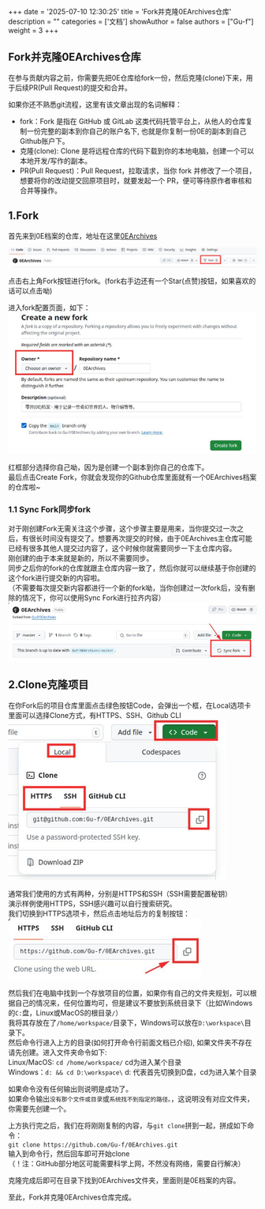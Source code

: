 +++
date = '2025-07-10 12:30:25'
title = 'Fork并克隆0EArchives仓库'
description = ""
categories = ['文档']
showAuthor = false
authors = ["Gu-f"]
weight = 3
+++

## Fork并克隆0EArchives仓库

在参与贡献内容之前，你需要先把0E仓库给fork一份，然后克隆(clone)下来，用于后续PR(Pull Request)的提交和合并。

如果你还不熟悉git流程，这里有该文章出现的名词解释：

- fork：Fork 是指在 GitHub 或 GitLab 这类代码托管平台上，从他人的仓库复制一份完整的副本到你自己的账户名下, 也就是你复制一份0E的副本到自己Github账户下。
- 克隆(clone): Clone 是将远程仓库的代码下载到你的本地电脑，创建一个可以本地开发/写作的副本。
- PR(Pull Request)：Pull Request，拉取请求，当你 fork 并修改了一个项目，想要将你的改动提交回原项目时，就要发起一个 PR，便可等待原作者审核和合并等操作。

## 1.Fork

首先来到0E档案的仓库，地址在这里[0EArchives](https://github.com/Gu-f/0EArchives)

![Fork](./fork.jpg)

点击右上角Fork按钮进行fork。(fork右手边还有一个Star(点赞)按钮，如果喜欢的话可以点击呦)

进入fork配置页面，如下：  
![Fork](./forkcreate.jpg)

红框部分选择你自己呦，因为是创建一个副本到你自己的仓库下。  
最后点击Create Fork，你就会发现你的Github仓库里面就有一个0EArchives档案的仓库啦~

### 1.1 Sync Fork同步fork

对于刚创建Fork无需关注这个步骤，这个步骤主要是用来，当你提交过一次之后，有很长时间没有提交了。想要再次提交的时候，由于0EArchives主仓库可能已经有很多其他人提交过内容了，这个时候你就需要同步一下主仓库内容。  
刚创建的由于本来就是新的，所以不需要同步。  
同步之后你的fork的仓库就跟主仓库内容一致了，然后你就可以继续基于你创建的这个fork进行提交新的内容啦。  
（不需要每次提交新内容都进行一个新的fork呦，当你创建过一次fork后，没有删除的情况下，你可以使用Sync Fork进行拉齐内容）  
![SyncFork](./syncfork.jpg)

## 2.Clone克隆项目

在你Fork后的项目仓库里面点击绿色按钮Code，会弹出一个框，在Local选项卡里面可以选择Clone方式，有HTTPS、SSH、Github CLI  
![CloneCode](./codeclone.jpg)

通常我们使用的方式有两种，分别是HTTPS和SSH（SSH需要配置秘钥）  
演示样例使用HTTPS，SSH感兴趣可以自行搜索研究。  
我们切换到HTTPS选项卡，然后点击地址后方的复制按钮：  
![CloneCode](./httpsclone.jpg)

然后我们在电脑中找到一个存放项目的位置，如果你有自己的文件夹规划，可以根据自己的情况来，任何位置均可，但是建议不要放到系统目录下（比如Windows的`C:`盘，Linux或MacOS的根目录`/`）  
我将其存放在了`/home/workspace/`目录下，Windows可以放在`D:\workspace\`目录下。  
然后命令行进入上方的目录(如何打开命令行前面文档已介绍), 如果文件夹不存在请先创建。进入文件夹命令如下:  
Linux/MacOS: `cd /home/workspace/`  cd为进入某个目录  
Windows：`d: && cd D:\workspace\`  d: 代表首先切换到D盘，cd为进入某个目录

如果命令没有任何输出则说明是成功了。  
如果命令输出`没有那个文件或目录`或`系统找不到指定的路径。`，这说明没有对应文件夹，你需要先创建一个。

上方执行完之后，我们在将刚刚复制的内容，与`git clone`拼到一起，拼成如下命令：  
`git clone https://github.com/Gu-f/0EArchives.git`  
输入到命令行，然后回车即可开始clone  
（！注：GitHub部分地区可能需要科学上网，不然没有网络，需要自行解决）

克隆完成后即可在目录下找到0EArchives文件夹，里面则是0E档案的内容。

至此，Fork并克隆0EArchives仓库完成。  








